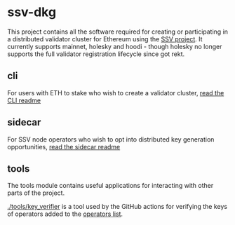 # ssv-dkg

This project contains all the software required for creating or participating in a distributed validator cluster for Ethereum using the [SSV project](https://github.com/bloxapp/ssv).
It currently supports mainnet, holesky and hoodi - though holesky no longer supports the full validator registration lifecycle since got rekt.

## cli
For users with ETH to stake who wish to create a validator cluster, [read the CLI readme](./cli/README.md)

## sidecar
For SSV node operators who wish to opt into distributed key generation opportunities, [read the sidecar readme](./sidecar/README.md)

## tools
The tools module contains useful applications for interacting with other parts of the project.

[./tools/key_verifier](./tools/key_verifier) is a tool used by the GitHub actions for verifying the keys of operators added to the [operators list](./nodes/operators.json).